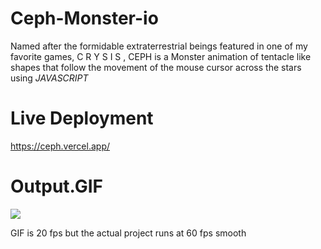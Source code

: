 # Ceph-Monster-io
Named after the formidable extraterrestrial beings featured in one of my favorite games, C R Y S I S , CEPH is a Monster animation of tentacle like shapes that follow the movement of the mouse cursor across the stars using _JAVASCRIPT_ 

# Live Deployment
https://ceph.vercel.app/

# Output.GIF
![](https://github.com/syndica8e/Ceph-Monster-io/blob/development/ceph.gif)

GIF is 20 fps but the actual project runs at 60 fps smooth

